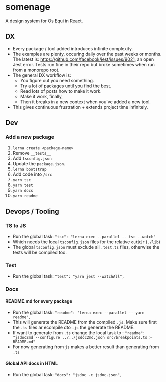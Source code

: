 # somenage

A design system for Os Equi in React.

## DX

- Every package / tool added introduces infinite complexity.
- The examples are plenty, occuring daily over the past weeks or months. The latest is: https://github.com/facebook/jest/issues/9021, an open Jest error. Tests run fine in their repo but broke sometimes when run from a monorepo root.
- The general DX workflow is:
  - You figure out you need something.
  - Try a lot of packages until you find the best.
  - Read lots of posts how to make it work.
  - Make it work, finally,
  - Then it breaks in a new context when you've added a new tool.
- This gives continuous frustration + extends project time infinitely.

## Dev

### Add a new package

1. `lerna create <package-name>`
2. Remove `__tests__`
3. Add `tsconfig.json`
4. Update the `package.json`.
5. `lerna bootstrap`
6. Add code into `/src`
7. `yarn tsc`
8. `yarn test`
9. `yarn docs`
10. `yarn readme`

## Devops / Tooling

### TS to JS

- Run the global task: `"tsc": "lerna exec --parallel -- tsc --watch"`
- Which needs the local `tsconfig.json` files for the relative `outDir` (`./lib`)
- The global `tsconfig.json` must exclude all `.test.ts` files, otherwise the tests will be compiled too.

### Test

- Run the global task: `"test": "yarn jest --watchAll",`

### Docs

#### README.md for every package

- Run the global task: `"readme": "lerna exec --parallel -- yarn readme",`
- This will generate the README from the compiled `.js`. Make sure first the `.ts` files ar ecompile dto `.js` the generate the README.
- If want to generate from `.ts` change the local task to : `"readme": "jsdoc2md --configure ../../jsdoc2md.json src/breakpoints.ts > README.md"`
- For now generating from `js` makes a better result than generating from `.ts`

#### Global API docs in HTML

- Run the global task: `"docs": "jsdoc -c jsdoc.json",`
